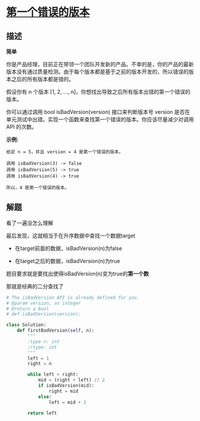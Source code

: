 # [第一个错误的版本](https://leetcode-cn.com/problems/first-bad-version/)

## 描述  
**简单**  

你是产品经理，目前正在带领一个团队开发新的产品。不幸的是，你的产品的最新版本没有通过质量检测。由于每个版本都是基于之前的版本开发的，所以错误的版本之后的所有版本都是错的。

假设你有 n 个版本 [1, 2, ..., n]，你想找出导致之后所有版本出错的第一个错误的版本。

你可以通过调用 bool isBadVersion(version) 接口来判断版本号 version 是否在单元测试中出错。实现一个函数来查找第一个错误的版本。你应该尽量减少对调用 API 的次数。

**示例:**

    给定 n = 5，并且 version = 4 是第一个错误的版本。
    
    调用 isBadVersion(3) -> false
    调用 isBadVersion(5) -> true
    调用 isBadVersion(4) -> true
    
    所以，4 是第一个错误的版本。 


## 解题  

看了一遍没怎么理解     

最后发现，这就相当于在升序数据中查找一个数据target    

- 在target前面的数据，isBadVersion(n)为false  

- 在target之后的数据，isBadVersion(n)为true    

题目要求就是要找出使得isBadVersion(n)变为true的**第一个数**  

那就是经典的二分查找了


```python
# The isBadVersion API is already defined for you.
# @param version, an integer
# @return a bool
# def isBadVersion(version):

class Solution:
    def firstBadVersion(self, n):
        """
        :type n: int
        :rtype: int
        """
        left = 1
        right = n

        while left < right:
            mid = (right + left) // 2
            if isBadVersion(mid):
                right = mid
            else:
                left = mid + 1
            
        return left
```